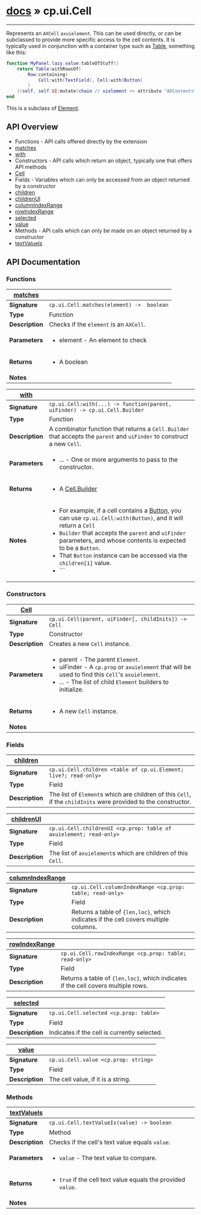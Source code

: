 # [docs](index.md) » cp.ui.Cell
---

Represents an `AXCell` `axuielement`. This can be used directly, or can be subclassed to provide more specific access to the cell contents.
It is typically used in conjunction with a container type such as [Table](cp.ui.Table.md), something like this:

```lua
function MyPanel.lazy.value:tableOfStuff()
    return Table:withRowsOf(
        Row:containing(
            Cell:with(TextField), Cell:with(Button)
        )
    )(self, self.UI:mutate(chain // uielement >> attribute "AXContents"))
end
```

This is a subclass of [Element](cp.ui.Element.md).

## API Overview
* Functions - API calls offered directly by the extension
 * [matches](#matches)
 * [with](#with)
* Constructors - API calls which return an object, typically one that offers API methods
 * [Cell](#Cell)
* Fields - Variables which can only be accessed from an object returned by a constructor
 * [children](#children)
 * [childrenUI](#childrenUI)
 * [columnIndexRange](#columnIndexRange)
 * [rowIndexRange](#rowIndexRange)
 * [selected](#selected)
 * [value](#value)
* Methods - API calls which can only be made on an object returned by a constructor
 * [textValueIs](#textValueIs)

## API Documentation

### Functions

| [matches](#matches)         |                                                                                     |
| --------------------------------------------|-------------------------------------------------------------------------------------|
| **Signature**                               | `cp.ui.Cell.matches(element) ->  boolean`                                                                    |
| **Type**                                    | Function                                                                     |
| **Description**                             | Checks if the `element` is an `AXCell`.                                                                     |
| **Parameters**                              | <ul><li>element - An element to check</li></ul> |
| **Returns**                                 | <ul><li>A boolean</li></ul>          |
| **Notes**                                   | <ul></ul>                |

| [with](#with)         |                                                                                     |
| --------------------------------------------|-------------------------------------------------------------------------------------|
| **Signature**                               | `cp.ui.Cell:with(...) -> function(parent, uiFinder) -> cp.ui.Cell.Builder`                                                                    |
| **Type**                                    | Function                                                                     |
| **Description**                             | A combinator function that returns a `Cell.Builder` that accepts the `parent` and `uiFinder` to construct a new `Cell`.                                                                     |
| **Parameters**                              | <ul><li>... - One or more arguments to pass to the constructor.</li></ul> |
| **Returns**                                 | <ul><li>A [Cell.Builder](cp.ui.Cell.Builder.md)</li></ul>          |
| **Notes**                                   | <ul><li>For example, if a cell contains a [Button](cp.ui.Button.md), you can use `cp.ui.Cell:with(Button)`, and it will return a `Cell`</li><li>   `Builder` that accepts the `parent` and `uiFinder` parameters, and whose contents is expected to be a `Button`.</li><li>   That `Button` instance can be accessed via the `children[1]` value.</li><li>   ```</li></ul>                |

### Constructors

| [Cell](#Cell)         |                                                                                     |
| --------------------------------------------|-------------------------------------------------------------------------------------|
| **Signature**                               | `cp.ui.Cell(parent, uiFinder[, childInits]) -> Cell`                                                                    |
| **Type**                                    | Constructor                                                                     |
| **Description**                             | Creates a new `Cell` instance.                                                                     |
| **Parameters**                              | <ul><li>parent - The parent `Element`.</li><li>uiFinder - A `cp.prop` or `axuielement` that will be used to find this `Cell`'s `axuielement`.</li><li>... - The list of child `Element` builders to initialize.</li></ul> |
| **Returns**                                 | <ul><li>A new `Cell` instance.</li></ul>          |
| **Notes**                                   | <ul></ul>                |

### Fields

| [children](#children)         |                                                                                     |
| --------------------------------------------|-------------------------------------------------------------------------------------|
| **Signature**                               | `cp.ui.Cell.children <table of cp.ui.Element; live?; read-only>`                                                                    |
| **Type**                                    | Field                                                                     |
| **Description**                             | The list of `Element`s which are children of this `Cell`, if the `childInits` were provided to the constructor.                                                                     |

| [childrenUI](#childrenUI)         |                                                                                     |
| --------------------------------------------|-------------------------------------------------------------------------------------|
| **Signature**                               | `cp.ui.Cell.childrenUI <cp.prop: table of axuielement; read-only>`                                                                    |
| **Type**                                    | Field                                                                     |
| **Description**                             | The list of `axuielement`s which are children of this `Cell`.                                                                     |

| [columnIndexRange](#columnIndexRange)         |                                                                                     |
| --------------------------------------------|-------------------------------------------------------------------------------------|
| **Signature**                               | `cp.ui.Cell.columnIndexRange <cp.prop: table; read-only>`                                                                    |
| **Type**                                    | Field                                                                     |
| **Description**                             | Returns a table of `{len,loc}`, which indicates if the cell covers multiple columns.                                                                     |

| [rowIndexRange](#rowIndexRange)         |                                                                                     |
| --------------------------------------------|-------------------------------------------------------------------------------------|
| **Signature**                               | `cp.ui.Cell.rowIndexRange <cp.prop: table; read-only>`                                                                    |
| **Type**                                    | Field                                                                     |
| **Description**                             | Returns a table of `{len,loc}`, which indicates if the cell covers multiple rows.                                                                     |

| [selected](#selected)         |                                                                                     |
| --------------------------------------------|-------------------------------------------------------------------------------------|
| **Signature**                               | `cp.ui.Cell.selected <cp.prop: table>`                                                                    |
| **Type**                                    | Field                                                                     |
| **Description**                             | Indicates if the cell is currently selected.                                                                     |

| [value](#value)         |                                                                                     |
| --------------------------------------------|-------------------------------------------------------------------------------------|
| **Signature**                               | `cp.ui.Cell.value <cp.prop: string>`                                                                    |
| **Type**                                    | Field                                                                     |
| **Description**                             | The cell value, if it is a string.                                                                     |

### Methods

| [textValueIs](#textValueIs)         |                                                                                     |
| --------------------------------------------|-------------------------------------------------------------------------------------|
| **Signature**                               | `cp.ui.Cell.textValueIs(value) -> boolean`                                                                    |
| **Type**                                    | Method                                                                     |
| **Description**                             | Checks if the cell's text value equals `value`.                                                                     |
| **Parameters**                              | <ul><li>`value`	- The text value to compare.</li></ul> |
| **Returns**                                 | <ul><li>`true` if the cell text value equals the provided `value`.</li></ul>          |
| **Notes**                                   | <ul></ul>                |

